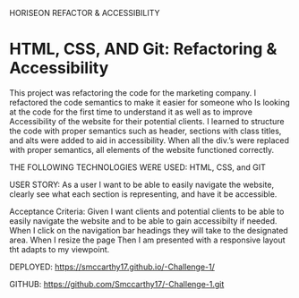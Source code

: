HORISEON REFACTOR & ACCESSIBILITY
# HTML, CSS, AND Git: Refactoring & Accessibility

This project was refactoring the code for the marketing company. 
I refactored the code semantics to make it easier for someone who 
Is looking at the code for the first time to understand it as well as to improve 
Accessibility of the website for their potential clients.
I learned to structure the code with proper semantics such as header, sections with class titles, 
and alts were added to aid in accessibility. 
When all the div.’s were replaced with proper semantics, all elements of the website functioned correctly. 

THE FOLLOWING TECHNOLOGIES WERE USED: HTML, CSS, and GIT

USER STORY: 
As a user I want to be able to easily navigate the website, clearly see what each section is representing, and have it be accessible. 


Acceptance Criteria:
Given I want clients and potential clients to be able to easily navigate the website and to be able to gain accessibilty if needed. 
When I click on the navigation bar headings they will take to the designated area. 
When I resize the page 
Then I am presented with a responsive layout tht adapts to my viewpoint.
 

DEPLOYED: https://smccarthy17.github.io/-Challenge-1/

GITHUB: https://github.com/Smccarthy17/-Challenge-1.git


